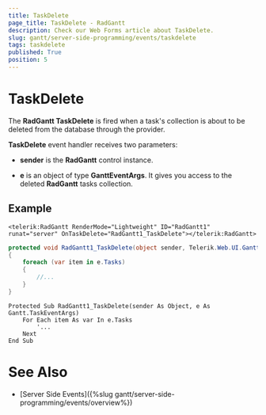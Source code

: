 ```yaml
---
title: TaskDelete
page_title: TaskDelete - RadGantt
description: Check our Web Forms article about TaskDelete.
slug: gantt/server-side-programming/events/taskdelete
tags: taskdelete
published: True
position: 5
---
```


# TaskDelete

The **RadGantt TaskDelete** is fired when a task's collection is about to be deleted from the database through the provider.

**TaskDelete** event handler receives two parameters:

* **sender** is the **RadGantt** control instance.

* **e** is an object of type **GanttEventArgs**. It gives you access to the deleted **RadGantt** tasks collection.

## Example

````ASP.NET
<telerik:RadGantt RenderMode="Lightweight" ID="RadGantt1" runat="server" OnTaskDelete="RadGantt1_TaskDelete"></telerik:RadGantt>
````

````C#
protected void RadGantt1_TaskDelete(object sender, Telerik.Web.UI.Gantt.TaskEventArgs e)
{
    foreach (var item in e.Tasks)
    {
        //...
    }
}
````
````VB.NET
Protected Sub RadGantt1_TaskDelete(sender As Object, e As Gantt.TaskEventArgs)
    For Each item As var In e.Tasks
        '...
    Next
End Sub
````


# See Also

 * [Server Side Events]({%slug gantt/server-side-programming/events/overview%})
